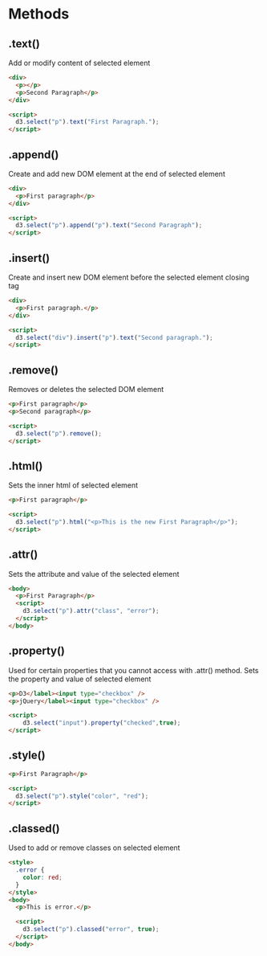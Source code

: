 # Methods

## .text()

Add or modify content of selected element

```html
<div>
  <p></p>
  <p>Second Paragraph</p>
</div>

<script>
  d3.select("p").text("First Paragraph.");
</script>
```

## .append()

Create and add new DOM element at the end of selected element

```html
<div>
  <p>First paragraph</p>
</div>

<script>
  d3.select("p").append("p").text("Second Paragraph");
</script>
```

## .insert()

Create and insert new DOM element before the selected element closing tag

```html
<div>
  <p>First paragraph.</p>
</div>

<script>
  d3.select("div").insert("p").text("Second paragraph.");
</script>
```

## .remove()

Removes or deletes the selected DOM element

```html
<p>First paragraph</p>
<p>Second paragraph</p>

<script>
  d3.select("p").remove();
</script>
```

## .html()

Sets the inner html of selected element

```html
<p>First paragraph</p>

<script>
  d3.select("p").html("<p>This is the new First Paragraph</p>");
</script>
```

## .attr()

Sets the attribute and value of the selected element

```html
<body>
  <p>First Paragraph</p>
  <script>
    d3.select("p").attr("class", "error");
  </script>
</body>
```

## .property()

Used for certain properties that you cannot access with .attr() method. Sets the property and value of selected element

```html
<p>D3</label><input type="checkbox" />
<p>jQuery</label><input type="checkbox" />

<script>
    d3.select("input").property("checked",true);
</script>
```

## .style()

```html
<p>First Paragraph</p>

<script>
  d3.select("p").style("color", "red");
</script>
```

## .classed()

Used to add or remove classes on selected element

```html
<style>
  .error {
    color: red;
  }
</style>
<body>
  <p>This is error.</p>

  <script>
    d3.select("p").classed("error", true);
  </script>
</body>
```
